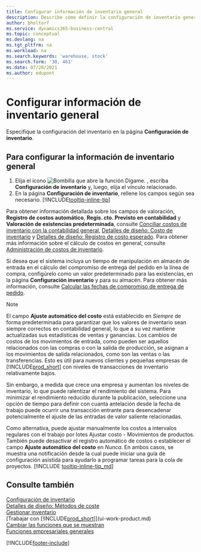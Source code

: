```yaml
---
title: Configurar información de inventario general
description: Describe cómo definir la configuración de inventario general para que pueda administrar el almacén y las existencias.
author: bholtorf
ms.service: dynamics365-business-central
ms.topic: conceptual
ms.devlang: na
ms.tgt_pltfrm: na
ms.workload: na
ms.search.keywords: 'warehouse, stock'
ms.search.form: '30, 461'
ms.date: 07/28/2021
ms.author: edupont
---
```

# <a name="set-up-general-inventory-information"></a>Configurar información de inventario general

Especifique la configuración del inventario en la página **Configuración de inventario**.

## <a name="to-set-up-general-inventory-information"></a>Para configurar la información de inventario general

1. Elija el icono ![Bombilla que abre la función Dígame.](media/ui-search/search_small.png "Dígame qué desea hacer") , escriba **Configuración de inventario** y, luego, elija el vínculo relacionado.
2. En la página **Configuración de inventario**, rellene los campos según sea necesario. [!INCLUDE[tooltip-inline-tip](includes/tooltip-inline-tip_md.md)]

Para obtener información detallada sobre los campos de valoración, **Registro de costos automático**, **Regis. cto. Previsto en contabilidad** y **Valoración de existencias predeterminada**, consulte [Conciliar costos de inventario con la contabilidad general](finance-how-to-post-inventory-costs-to-the-general-ledger.md), [Detalles de diseño: Costo de inventario](design-details-inventory-costing.md) y [Detalles de diseño: Registro de costo esperado](design-details-expected-cost-posting.md). Para obtener más información sobre el cálculo de costos en general, consulte [Administración de costos de inventario](finance-manage-inventory-costs.md).  

Si desea que el sistema incluya un tiempo de manipulación en almacén de entrada en el cálculo del compromiso de entrega del pedido en la línea de compra, configúrelo como un valor predeterminado para las existencias, en la página **Configuración inventario** y para su almacén. Para obtener más información, consulte [Calcular las fechas de compromiso de entrega de pedido](sales-how-to-calculate-order-promising-dates.md).  

> [!NOTE]
> El campo **Ajuste automático del costo** está establecido en *Siempre* de forma predeterminada para garantizar que los valores de inventario sean siempre correctos en contabilidad general, lo que a su vez mantiene actualizadas sus estadísticas de ventas y ganancias. Los cambios de costos de los movimientos de entrada, como pueden ser aquellos relacionados con las compras o con la salida de producción, se asignan a los movimientos de salida relacionados, como son las ventas o las transferencias. Esto es útil para nuevos clientes y pequeñas empresas de [!INCLUDE[prod_short](includes/prod_short.md)] con niveles de transacciones de inventario relativamente bajos.
>
> Sin embargo, a medida que crece una empresa y aumentan los niveles de inventario, lo que puede ralentizar el rendimiento del sistema. Para minimizar el rendimiento reducido durante la publicación, seleccione una opción de tiempo para definir con cuanta antelación desde la fecha de trabajo puede ocurrir una transacción entrante para desencadenar potencialmente el ajuste de las entradas de valor saliente relacionadas.
>
> Como alternativa, puede ajustar manualmente los costos a intervalos regulares con el trabajo por lotes Ajustar costo - Movimientos de productos. También puede desactivar el registro automático de costos o establecer el campo **Ajuste automático del costo** en *Nunca*. En ambos casos, se muestra una notificación desde la cual puede iniciar una guía de configuración asistida para ayudarlo a programar tareas para la cola de proyectos. [!INCLUDE [tooltip-inline-tip_md](includes/tooltip-inline-tip_md.md)]

## <a name="see-also"></a>Consulte también

[Configuración de inventario](inventory-setup-inventory.md)  
[Detalles de diseño: Métodos de coste](design-details-costing-methods.md)  
[Gestionar inventario](inventory-manage-inventory.md)  
[Trabajar con [!INCLUDE[prod_short](includes/prod_short.md)]](ui-work-product.md)  
[Cambiar las funciones que se muestran](ui-experiences.md)  
[Funciones empresariales generales](ui-across-business-areas.md)  


[!INCLUDE[footer-include](includes/footer-banner.md)]